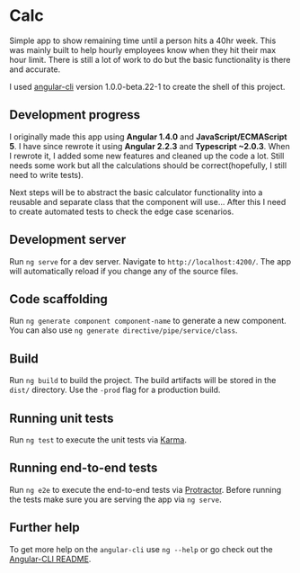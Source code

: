 # Calc
Simple app to show remaining time until a person hits a 40hr week. This was mainly built to help hourly employees know when they hit their max hour limit. There is still a lot of work to do but the basic functionality is there and accurate.

I used [angular-cli](https://github.com/angular/angular-cli) version 1.0.0-beta.22-1 to create the shell of this project.

## Development progress
I originally made this app using **Angular 1.4.0** and **JavaScript/ECMAScript 5**. I have since rewrote it using **Angular 2.2.3** and **Typescript ~2.0.3**. When I rewrote it, I added some new features and cleaned up the code a lot. Still needs some work but all the calculations should be correct(hopefully, I still need to write tests).

Next steps will be to abstract the basic calculator functionality into a reusable and separate class that the component will use... After this I need to create automated tests to check the edge case scenarios.

## Development server
Run `ng serve` for a dev server. Navigate to `http://localhost:4200/`. The app will automatically reload if you change any of the source files.

## Code scaffolding

Run `ng generate component component-name` to generate a new component. You can also use `ng generate directive/pipe/service/class`.

## Build

Run `ng build` to build the project. The build artifacts will be stored in the `dist/` directory. Use the `-prod` flag for a production build.

## Running unit tests

Run `ng test` to execute the unit tests via [Karma](https://karma-runner.github.io).

## Running end-to-end tests

Run `ng e2e` to execute the end-to-end tests via [Protractor](http://www.protractortest.org/).
Before running the tests make sure you are serving the app via `ng serve`.

## Further help

To get more help on the `angular-cli` use `ng --help` or go check out the [Angular-CLI README](https://github.com/angular/angular-cli/blob/master/README.md).
